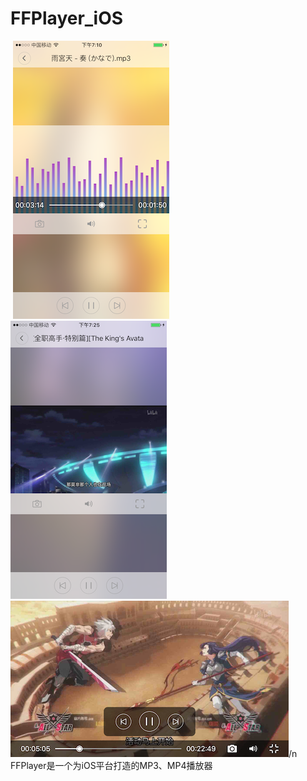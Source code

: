 # FFPlayer_iOS
![]()
![](https://github.com/MuZeQiu/FFPlayer_iOS/blob/master/IMG_0715.PNG)
![](https://github.com/MuZeQiu/FFPlayer_iOS/blob/master/IMG_0720.PNG)
![](https://github.com/MuZeQiu/FFPlayer_iOS/blob/master/IMG_0721.PNG)/n
FFPlayer是一个为iOS平台打造的MP3、MP4播放器
